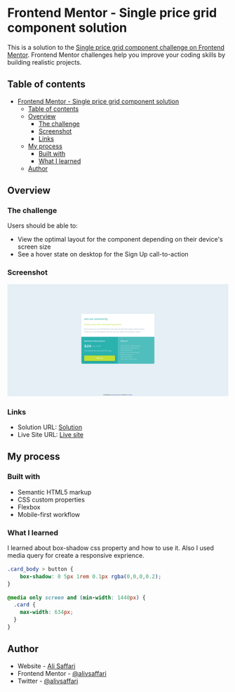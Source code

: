 # Frontend Mentor - Single price grid component solution

This is a solution to the [Single price grid component challenge on Frontend Mentor](https://www.frontendmentor.io/challenges/single-price-grid-component-5ce41129d0ff452fec5abbbc). Frontend Mentor challenges help you improve your coding skills by building realistic projects. 

## Table of contents

- [Frontend Mentor - Single price grid component solution](#frontend-mentor---single-price-grid-component-solution)
  - [Table of contents](#table-of-contents)
  - [Overview](#overview)
    - [The challenge](#the-challenge)
    - [Screenshot](#screenshot)
    - [Links](#links)
  - [My process](#my-process)
    - [Built with](#built-with)
    - [What I learned](#what-i-learned)
  - [Author](#author)

## Overview

### The challenge

Users should be able to:

- View the optimal layout for the component depending on their device's screen size
- See a hover state on desktop for the Sign Up call-to-action

### Screenshot

![](./screenshot.png)

### Links

- Solution URL: [Solution](https://www.frontendmentor.io/solutions/responsive-single-price-grid-component-solution-xdkWmm76zZ)
- Live Site URL: [Live site](https://single-price-grid-component-coral-three.vercel.app/)

## My process

### Built with

- Semantic HTML5 markup
- CSS custom properties
- Flexbox
- Mobile-first workflow

### What I learned

I learned about box-shadow css property and how to use it. Also I used media query for create a responsive exprience.

```css
.card_body > button {
    box-shadow: 0 5px 1rem 0.1px rgba(0,0,0,0.2);
}
```
```css
@media only screen and (min-width: 1440px) {
  .card {
    max-width: 634px;
  }
}
```

## Author

- Website - [Ali Saffari](https://github.com/alivsaffari/)
- Frontend Mentor - [@alivsaffari](https://www.frontendmentor.io/profile/alivsaffari)
- Twitter - [@alivsaffari](https://www.twitter.com/alivsaffari)
